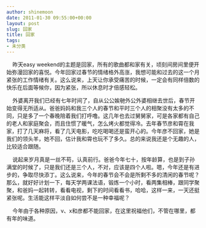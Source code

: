 ```yaml
---
author: shinemoon
date: 2011-01-30 09:55:00+00:00
layout: post
slug: 回家
title: 回家
tags:
- 未分类
---
```


    昨天easy weekend的主题是回家，所有的歌曲都和家有关，顷刻间房间里便开始弥漫回家的喜悦。今年回家过春节的情绪格外高涨，我想可能和过去的这一个月紧张的工作情绪有关。这么说来，上天让你承受痛苦的时候，一定会有同样倍数的快乐在后面等候你，因为紧张，所以休息时才倍感轻松。  
  
    外婆离开我们已经有七年时间了，自从公公娭毑外公外婆相继去世后，春节开始变得无所适从。爸爸妈妈和我三个人的春节和平时三个人的相聚没有太多的不同，只是多了一个春晚陪着我们打呼噜。这几年也去过舅舅家，可是各家都有自己的老人和家庭聚会，而且住惯了暖气，怎么烤火都觉得冷。去年春节彦和霄在我家，打了几天麻将，看了几天电影，吃吃喝喝还是蛮开心的。今年彦不回家，她是我们的领头羊，她不回，估计我和霄也玩不了多久。总的来说我还是个无趣的人，比较适合跟随。  
  
    说起来岁月真是一丝不苟，认真前行。爸爸今年七十，按年龄算，也是到子孙满堂的时候了，只是我们还是三个人，不对，应该是四个人啦。嗯，今年还是有进步的，争取尽快添丁。这么说来，今年的春节会不会是所剩不多的清闲的春节呢？那么，就好好计划一下，每天学两课法语，锻炼一个小时，看两集相棒，跟同学聚聚，和爸妈一起转转，看看电视，剩下的时间看看书，哈哈，这样一来，一天还挺紧张呢。生活能这样平淡自如何尝不是一种幸福呢？  
  
    今年由于各种原因，v、x和彦都不能回家，在这里祝福他们，不管在哪里，都有年的味道。
